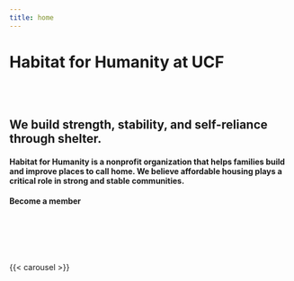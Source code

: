 ```yaml
---
title: home
---
```

<html>
<main id="home">
    <div class="row" id="mission-statement">
      <div id="mission-banner" class="text-center">
        <h1>
          Habitat for Humanity at UCF
        </h1>
      </div>
      <br>
      <br>
      <div id="mission-text" class="text-left">
        <h2>
          We build strength, stability, and self-reliance through shelter.
        </h2>
        <h4>
          Habitat for Humanity is a nonprofit organization that helps families build and improve places to call home. We believe affordable housing plays a critical role in strong and stable communities.
        </h4>
        <h4>
          Become a member
        </h4>
        <br>
        <br>
    </div>
    <br>
    <br>
  </div>
</main>
</html>

<!-- Shortcode for the Social Media Carousel look at `layouts/shortcodes/carousel` -->
{{< carousel >}}
